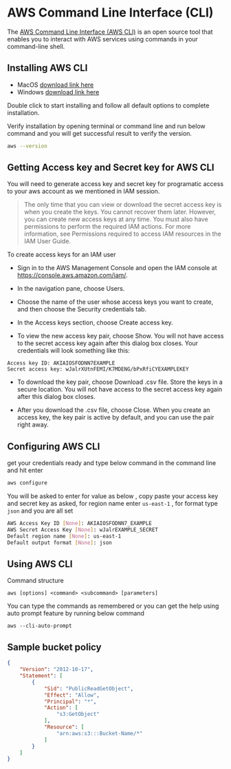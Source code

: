 # AWS Command Line Interface (CLI)

The [AWS Command Line Interface (AWS CLI)](https://docs.aws.amazon.com/cli/latest/userguide/cli-chap-welcome.html) is an open source tool that enables you to interact with AWS services using commands in your command-line shell.

## Installing AWS CLI
* MacOS [download link here](https://awscli.amazonaws.com/AWSCLIV2.pkg) 
* Windows [download link here](https://awscli.amazonaws.com/AWSCLIV2.msi)

Double click to start installing and follow all default options to complete installation. 

Verify installation by opening terminal or command line and run below command and you will get successful result to verify the version. 
```bash
aws --version
```

## Getting Access key and Secret key for AWS CLI
You will need to generate access key and secret key for programatic access to your aws account as we mentioned in IAM session. 

>The only time that you can view or download the secret access key is when you create the keys. You cannot recover them later. However, you can create new access keys at any time. You must also have permissions to perform the required IAM actions. For more information, see Permissions required to access IAM resources in the IAM User Guide.

To create access keys for an IAM user

* Sign in to the AWS Management Console and open the IAM console at https://console.aws.amazon.com/iam/.

* In the navigation pane, choose Users.

* Choose the name of the user whose access keys you want to create, and then choose the Security credentials tab.

* In the Access keys section, choose Create access key.

* To view the new access key pair, choose Show. You will not have access to the secret access key again after this dialog box closes. Your credentials will look something like this:
```
Access key ID: AKIAIOSFODNN7EXAMPLE
Secret access key: wJalrXUtnFEMI/K7MDENG/bPxRfiCYEXAMPLEKEY
```
* To download the key pair, choose Download .csv file. Store the keys in a secure location. You will not have access to the secret access key again after this dialog box closes.

* After you download the .csv file, choose Close. When you create an access key, the key pair is active by default, and you can use the pair right away.

## Configuring AWS CLI 
get your credentials ready and type below command in the command line and hit enter

```bash
aws configure
```
You will be asked to enter for value as below , copy paste your access key and secret key as asked, for region name enter `us-east-1` , for format type `json` and you are all set

```bash
AWS Access Key ID [None]: AKIAIOSFODNN7_EXAMPLE
AWS Secret Access Key [None]: wJalrEXAMPLE_SECRET
Default region name [None]: us-east-1
Default output format [None]: json
```

## Using AWS CLI 
Command structure 
```
aws [options] <command> <subcommand> [parameters]
```
You can type the commands as remembered or you can get the help using auto prompt feature by running below command 
```
aws --cli-auto-prompt
```



## Sample bucket policy 

```json
{
    "Version": "2012-10-17",
    "Statement": [
        {
            "Sid": "PublicReadGetObject",
            "Effect": "Allow",
            "Principal": "*",
            "Action": [
                "s3:GetObject"
            ],
            "Resource": [
                "arn:aws:s3:::Bucket-Name/*"
            ]
        }
    ]
}
```
